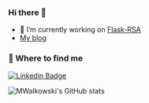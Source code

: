 ### Hi there 👋

- 🔭 I’m currently working on [Flask-RSA](https://github.com/mwalkowski/flask-rsa)
- [My blog](https://mwalkowski.github.io)
<!--
Here are some ideas to get you started:

- 🔭 I’m currently working on ...
- 🌱 I’m currently learning ...
- 👯 I’m looking to collaborate on ...
- 🤔 I’m looking for help with ...
- 💬 Ask me about ...
- 📫 How to reach me: ...
- 😄 Pronouns: ...
- ⚡ Fun fact: ...
-->

### 🤔 Where to find me

[![Linkedin Badge](https://img.shields.io/badge/-Michał%20Walkowski-blue?style=flat-square&logo=Linkedin&logoColor=white&link=https://www.linkedin.com/in/micha%C5%82-walkowski-9737309a/)](https://www.linkedin.com/in/micha%C5%82-walkowski-9737309a/)  

![MWalkowski's GitHub stats](https://github-readme-stats.vercel.app/api?username=mwalkowski&show_icons=true&theme=vision-friendly-dark)
